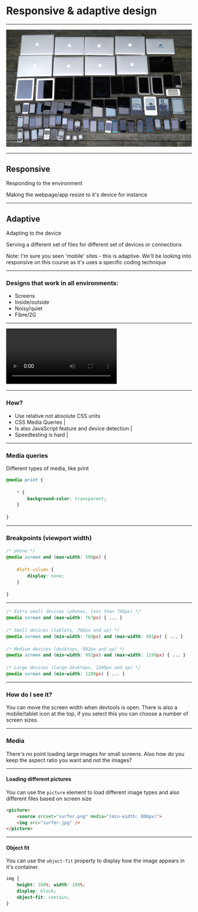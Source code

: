 # Responsive & adaptive design

---

![Lots and lots of devices](slides/CSS/09_media-queries/devices.png)

---

## Responsive

Responding to the environment

Making the webpage/app resize to it's device for instance

---

## Adaptive

Adapting to the device

Serving a different set of files for different set of devices or connections

Note:
I'm sure you seen 'mobile' sites - this is adaptive. We'll be looking into responsive on this course as it's uses a specific coding technique

---

### Designs that work in all environments:

- Screens
- Inside/outside
- Noisy/quiet
- Fibre/2G

---

<video src="slides/CSS/09_media-queries/guardian.mp4"></video>

---

### How?

- Use relative not absolute CSS units
- CSS Media Queries |
- Is also JavaScript feature and device detection |
- Speedtesting is hard |

---

### Media queries

Different types of media, like print

```css
@media print {

	* {
		background-color: transparent;
	}

}
```
---

### Breakpoints (viewport width)

```css
/* phone */
@media screen and (max-width: 500px) {

	#left-column {
		display: none;
	}

}
```

---

```css
/* Extra small devices (phones, less than 768px) */
@media screen and (max-width: 767px) { ... }

/* Small devices (tablets, 768px and up) */
@media screen and (min-width: 768px) and (max-width: 991px) { ... }

/* Medium devices (desktops, 992px and up) */
@media screen and (min-width: 992px) and (max-width: 1199px) { ... }

/* Large devices (large desktops, 1200px and up) */
@media screen and (min-width: 1200px) { ... }
```
---

### How do I see it?

You can move the screen width when devtools is open. There is also a mobile/tablet icon at the top, if you select this you can choose a number of screen sizes.

---

### Media

There's no point loading large images for small screens. Also how do you keep the aspect ratio you want and not the images?

---

#### Loading different pictures

You can use the `picture` element to load different image types and also different files based on screen size

```html
<picture>
	<source srcset="surfer.png" media="(min-width: 800px)">
	<img src="surfer.jpg" />
</picture>
```

---

#### Object fit

You can use the `object-fit` property to display how the image appears in it's container.

```css
img {
	height: 100%; width: 100%;
	display: block;
	object-fit: contain;
}
```

